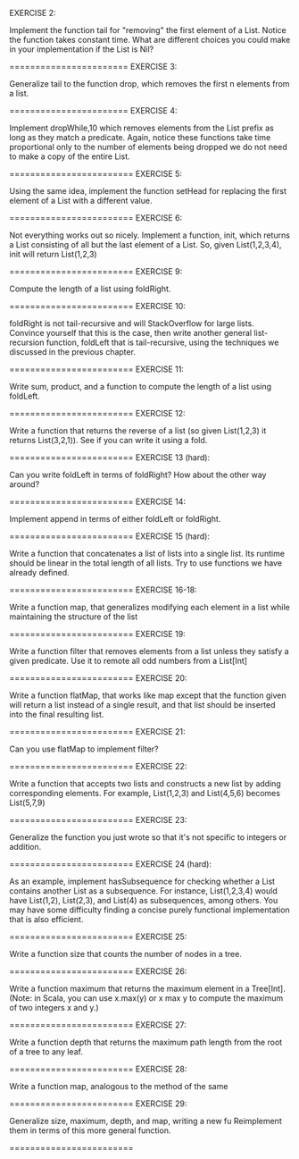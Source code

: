 EXERCISE 2:

Implement the function tail for "removing" the first element of a List.
Notice the function takes constant time. What are different choices you could make in your implementation
if the List is Nil?

=======================
EXERCISE 3:

Generalize tail to the function drop, which removes the first n elements from a list.

=======================
EXERCISE 4: 

Implement dropWhile,10 which removes elements from the List prefix as long as they match a predicate.
Again, notice these functions take time proportional only to the number of elements being dropped
we do not need to make a copy of the entire List.
     

========================
EXERCISE 5:

Using the same idea, implement the function setHead for replacing the first element of a List with a different value.

========================
EXERCISE 6:

Not everything works out so nicely. Implement a function, init, which returns a List consisting of
all but the last element of a List. So, given List(1,2,3,4), init will return List(1,2,3)

========================
EXERCISE 9:

Compute the length of a list using foldRight.

========================
EXERCISE 10: 

foldRight is not tail-recursive and will StackOverflow for large lists.
Convince yourself that this is the case, then write another general list-recursion function,
foldLeft that is tail-recursive, using the techniques we discussed in the previous chapter.

========================
EXERCISE 11:

Write sum, product, and a function to compute the length of a list using foldLeft.

========================
EXERCISE 12:

Write a function that returns the reverse of a list (so given List(1,2,3) it returns List(3,2,1)).
See if you can write it using a fold.

========================
EXERCISE 13 (hard):

Can you write foldLeft in terms of foldRight? How about the other way around?

========================
EXERCISE 14:

Implement append in terms of either foldLeft or foldRight.

========================
EXERCISE 15 (hard):

Write a function that concatenates a list of lists into a single list.
Its runtime should be linear in the total length of all lists. Try to use functions we have already defined.

========================
EXERCISE 16-18:

Write a function map, that generalizes modifying each element in a list while maintaining the structure of the list

========================
EXERCISE 19:

Write a function filter that removes elements from a list unless they satisfy a given predicate.
Use it to remote all odd numbers from a List[Int]

========================
EXERCISE 20:

Write a function flatMap, that works like map except that the function given will return a list instead of a
single result, and that list should be inserted into the final resulting list.

========================
EXERCISE 21:

Can you use flatMap to implement filter?

========================
EXERCISE 22:

Write a function that accepts two lists and constructs a new list by adding corresponding elements.
For example, List(1,2,3) and List(4,5,6) becomes List(5,7,9)

========================
EXERCISE 23: 

Generalize the function you just wrote so that it's not specific to integers or addition.

========================
EXERCISE 24 (hard): 

As an example, implement hasSubsequence for checking whether a List contains another
List as a subsequence. For instance, List(1,2,3,4) would have List(1,2), List(2,3), and List(4) as subsequences,
among others.
You may have some difficulty finding a concise purely functional implementation that is also efficient.

========================
EXERCISE 25:

Write a function size that counts the number of nodes in a tree.

========================
EXERCISE 26:

Write a function maximum that returns the maximum element in a Tree[Int].
(Note: in Scala, you can use x.max(y) or x max y to compute the maximum of two integers x and y.)

========================
EXERCISE 27:

Write a function depth that returns the maximum path length from the root of a tree to any leaf.

========================
EXERCISE 28:

Write a function map, analogous to the method of the same

========================
EXERCISE 29:

Generalize size, maximum, depth, and map, writing a new fu
Reimplement them in terms of this more general function.

========================
